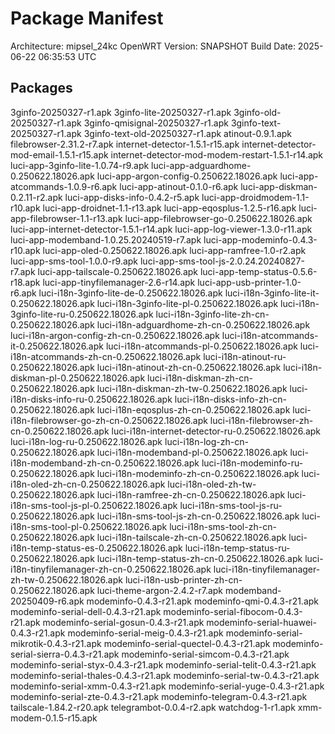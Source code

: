 # Package Manifest
Architecture: mipsel_24kc
OpenWRT Version: SNAPSHOT
Build Date: 2025-06-22 06:35:53 UTC

## Packages
3ginfo-20250327-r1.apk
3ginfo-lite-20250327-r1.apk
3ginfo-old-20250327-r1.apk
3ginfo-qmisignal-20250327-r1.apk
3ginfo-text-20250327-r1.apk
3ginfo-text-old-20250327-r1.apk
atinout-0.9.1.apk
filebrowser-2.31.2-r7.apk
internet-detector-1.5.1-r15.apk
internet-detector-mod-email-1.5.1-r15.apk
internet-detector-mod-modem-restart-1.5.1-r14.apk
luci-app-3ginfo-lite-1.0.74-r9.apk
luci-app-adguardhome-0.250622.18026.apk
luci-app-argon-config-0.250622.18026.apk
luci-app-atcommands-1.0.9-r6.apk
luci-app-atinout-0.1.0-r6.apk
luci-app-diskman-0.2.11-r2.apk
luci-app-disks-info-0.4.2-r5.apk
luci-app-droidmodem-1.1-r10.apk
luci-app-droidnet-1.1-r13.apk
luci-app-eqosplus-1.2.5-r16.apk
luci-app-filebrowser-1.1-r13.apk
luci-app-filebrowser-go-0.250622.18026.apk
luci-app-internet-detector-1.5.1-r14.apk
luci-app-log-viewer-1.3.0-r11.apk
luci-app-modemband-1.0.25.20240519-r7.apk
luci-app-modeminfo-0.4.3-r10.apk
luci-app-oled-0.250622.18026.apk
luci-app-ramfree-1.0-r2.apk
luci-app-sms-tool-1.0.0-r9.apk
luci-app-sms-tool-js-2.0.24.20240827-r7.apk
luci-app-tailscale-0.250622.18026.apk
luci-app-temp-status-0.5.6-r18.apk
luci-app-tinyfilemanager-2.6-r14.apk
luci-app-usb-printer-1.0-r6.apk
luci-i18n-3ginfo-lite-de-0.250622.18026.apk
luci-i18n-3ginfo-lite-it-0.250622.18026.apk
luci-i18n-3ginfo-lite-pl-0.250622.18026.apk
luci-i18n-3ginfo-lite-ru-0.250622.18026.apk
luci-i18n-3ginfo-lite-zh-cn-0.250622.18026.apk
luci-i18n-adguardhome-zh-cn-0.250622.18026.apk
luci-i18n-argon-config-zh-cn-0.250622.18026.apk
luci-i18n-atcommands-it-0.250622.18026.apk
luci-i18n-atcommands-pl-0.250622.18026.apk
luci-i18n-atcommands-zh-cn-0.250622.18026.apk
luci-i18n-atinout-ru-0.250622.18026.apk
luci-i18n-atinout-zh-cn-0.250622.18026.apk
luci-i18n-diskman-pl-0.250622.18026.apk
luci-i18n-diskman-zh-cn-0.250622.18026.apk
luci-i18n-diskman-zh-tw-0.250622.18026.apk
luci-i18n-disks-info-ru-0.250622.18026.apk
luci-i18n-disks-info-zh-cn-0.250622.18026.apk
luci-i18n-eqosplus-zh-cn-0.250622.18026.apk
luci-i18n-filebrowser-go-zh-cn-0.250622.18026.apk
luci-i18n-filebrowser-zh-cn-0.250622.18026.apk
luci-i18n-internet-detector-ru-0.250622.18026.apk
luci-i18n-log-ru-0.250622.18026.apk
luci-i18n-log-zh-cn-0.250622.18026.apk
luci-i18n-modemband-pl-0.250622.18026.apk
luci-i18n-modemband-zh-cn-0.250622.18026.apk
luci-i18n-modeminfo-ru-0.250622.18026.apk
luci-i18n-modeminfo-zh-cn-0.250622.18026.apk
luci-i18n-oled-zh-cn-0.250622.18026.apk
luci-i18n-oled-zh-tw-0.250622.18026.apk
luci-i18n-ramfree-zh-cn-0.250622.18026.apk
luci-i18n-sms-tool-js-pl-0.250622.18026.apk
luci-i18n-sms-tool-js-ru-0.250622.18026.apk
luci-i18n-sms-tool-js-zh-cn-0.250622.18026.apk
luci-i18n-sms-tool-pl-0.250622.18026.apk
luci-i18n-sms-tool-zh-cn-0.250622.18026.apk
luci-i18n-tailscale-zh-cn-0.250622.18026.apk
luci-i18n-temp-status-es-0.250622.18026.apk
luci-i18n-temp-status-ru-0.250622.18026.apk
luci-i18n-temp-status-zh-cn-0.250622.18026.apk
luci-i18n-tinyfilemanager-zh-cn-0.250622.18026.apk
luci-i18n-tinyfilemanager-zh-tw-0.250622.18026.apk
luci-i18n-usb-printer-zh-cn-0.250622.18026.apk
luci-theme-argon-2.4.2-r7.apk
modemband-20250409-r6.apk
modeminfo-0.4.3-r21.apk
modeminfo-qmi-0.4.3-r21.apk
modeminfo-serial-dell-0.4.3-r21.apk
modeminfo-serial-fibocom-0.4.3-r21.apk
modeminfo-serial-gosun-0.4.3-r21.apk
modeminfo-serial-huawei-0.4.3-r21.apk
modeminfo-serial-meig-0.4.3-r21.apk
modeminfo-serial-mikrotik-0.4.3-r21.apk
modeminfo-serial-quectel-0.4.3-r21.apk
modeminfo-serial-sierra-0.4.3-r21.apk
modeminfo-serial-simcom-0.4.3-r21.apk
modeminfo-serial-styx-0.4.3-r21.apk
modeminfo-serial-telit-0.4.3-r21.apk
modeminfo-serial-thales-0.4.3-r21.apk
modeminfo-serial-tw-0.4.3-r21.apk
modeminfo-serial-xmm-0.4.3-r21.apk
modeminfo-serial-yuge-0.4.3-r21.apk
modeminfo-serial-zte-0.4.3-r21.apk
modeminfo-telegram-0.4.3-r21.apk
tailscale-1.84.2-r20.apk
telegrambot-0.0.4-r2.apk
watchdog-1-r1.apk
xmm-modem-0.1.5-r15.apk
